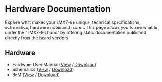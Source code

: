 # Hardware Documentation

Explore what makes your i.MX7-96 unique, technical specifications, schematics, hardware notes and more... This page allows you to see what is under the "i.MX7-96 hood" by offering static documentation published directly from the board vendors.

## Hardware

- Hardware User Manual ([View](https://github.com/96boards/documentation/blob/master/ConsumerEdition/imx7-96/hardware-docs/files/iMX7-user-guide.pdf) / [Download](https://github.com/96boards/documentation/raw/master/ConsumerEdition/imx7-96/hardware-docs/files/iMX7-user-guide.pdf))
- Schematics ([View](https://github.com/96boards/documentation/blob/master/ConsumerEdition/imx7-96/hardware-docs/files/iMX7-96-schematics.pdf) / [Download](https://github.com/96boards/documentation/raw/master/ConsumerEdition/imx7-96/hardware-docs/files/iMX7-96-schematics.pdf))
- BoM ([View](https://github.com/96boards/documentation/blob/master/ConsumerEdition/imx7-96/hardware-docs/files/iMX7-96-bom.pdf) / [Download](https://github.com/96boards/documentation/raw/master/ConsumerEdition/imx7-96/hardware-docs/files/iMX7-96-bom.pdf))
